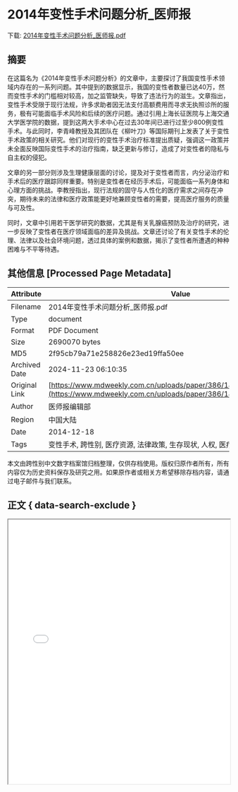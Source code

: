 # 2014年变性手术问题分析_医师报

<!-- tcd_download_link -->
下载: <a href="../2014年变性手术问题分析_医师报.pdf" download>2014年变性手术问题分析_医师报.pdf</a>
<!-- tcd_download_link_end -->

## 摘要

<!-- tcd_abstract -->
在这篇名为《2014年变性手术问题分析》的文章中，主要探讨了我国变性手术领域内存在的一系列问题。其中提到的数据显示，我国的变性者数量已达40万，然而变性手术的门槛相对较高，加之监管缺失，导致了违法行为的滋生。文章指出，变性手术受限于现行法规，许多求助者因无法支付高额费用而寻求无执照诊所的服务，极有可能面临手术风险和后续的医疗问题。通过引用上海长征医院与上海交通大学医学院的数据，提到这两大手术中心在过去30年间已进行过至少800例变性手术。与此同时，李青峰教授及其团队在《柳叶刀》等国际期刊上发表了关于变性手术政策的相关研究。他们对现行的变性手术治疗标准提出质疑，强调这一政策并未全面反映国际变性手术的治疗指南，缺乏更新与修订，造成了对变性者的隐私与自主权的侵犯。 

文章的另一部分则涉及生理健康层面的讨论，提及对于变性者而言，内分泌治疗和手术后的医疗跟踪同样重要。特别是变性者在经历手术后，可能面临一系列身体和心理方面的挑战。李教授指出，现行法规的固守与人性化的医疗需求之间存在冲突，期待未来的法律和医疗政策能更好地兼顾变性者的需要，提高医疗服务的质量与可及性。 

同时，文章中引用若干医学研究的数据，尤其是有关乳腺癌预防及治疗的研究，进一步反映了变性者在医疗领域面临的差异及挑战。文章还讨论了有关变性手术的伦理、法律以及社会环境问题，透过具体的案例和数据，揭示了变性者所遭遇的种种困难与不平等待遇。

<!-- tcd_abstract_end -->

## 其他信息 [Processed Page Metadata]

| Attribute       | Value                                  |
|-----------------|----------------------------------------|
| Filename        | 2014年变性手术问题分析_医师报.pdf                             |
| Type            | document                                 |
| Format          | PDF Document                               |
| Size            | 2690070 bytes                           |
| MD5             | 2f95cb79a71e258826e23ed19ffa50ee                                  |
| Archived Date   | 2024-11-23 06:10:35                             |
| Original Link   | [https://www.mdweekly.com.cn/uploads/paper/386/1804101438112525.pdf](https://www.mdweekly.com.cn/uploads/paper/386/1804101438112525.pdf)                         |
| Author          | 医师报编辑部                               |
| Region          | 中国大陆                               |
| Date            | 2014-12-18                                 |
| Tags            | 变性手术, 跨性别, 医疗资源, 法律政策, 生存现状, 人权, 医疗监管                                 |

本文由跨性别中文数字档案馆归档整理，仅供存档使用。版权归原作者所有，所有内容仅为历史资料保存及研究之用。如果原作者或相关方希望移除存档内容，请通过电子邮件与我们联系。

## 正文 { data-search-exclude }

<!-- tcd_main_text -->
<iframe src="../2014年变性手术问题分析_医师报.pdf" width="100%" height="600px">
    <p>无法显示PDF，请下载查看。</p>
</iframe>
<!-- tcd_main_text_end -->

